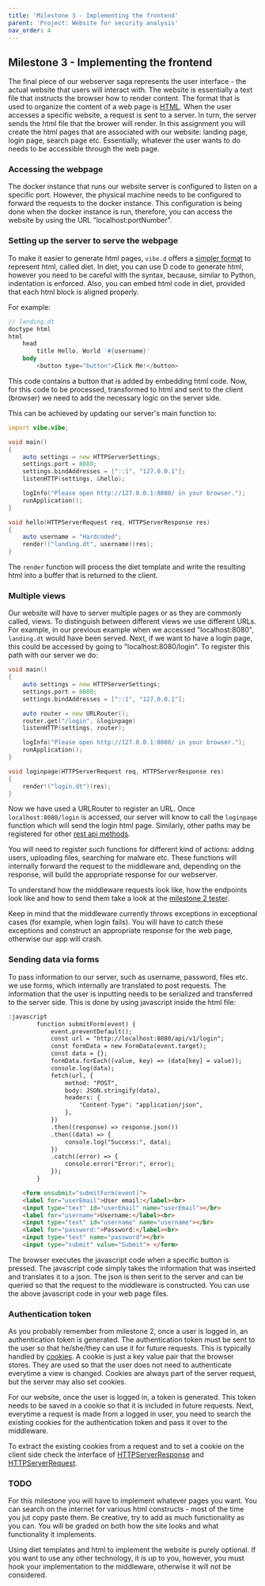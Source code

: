 ```yaml
---
title: 'Milestone 3 - Implementing the frontend'
parent: 'Project: Website for security analysis'
nav_order: 4
---
```


## Milestone 3 - Implementing the frontend

The final piece of our webserver saga represents the user interface - the actual website that users will interact with.
The website is essentially a text file that instructs the browser how to render content.
The format that is used to organize the content of a web page is [HTML](https://en.wikipedia.org/wiki/HTML).
When the user accesses a specific website, a request is sent to a server.
In turn, the server sends the html file that the brower will render.
In this assignment you will create the html pages that are associated with our website: landing page, login page, search page etc.
Essentially, whatever the user wants to do needs to be accessible through the web page.

### Accessing the webpage

The docker instance that runs our website server is configured to listen on a specific port.
However, the physical machine needs to be configured to forward the requests to the docker instance.
This configuration is being done when the docker instance is run, therefore, you can access the website by using the URL "localhost:portNumber".

### Setting up the server to serve the webpage

To make it easier to generate html pages, `vibe.d` offers a [simpler format](https://vibed.org/templates/diet) to represent html, called diet.
In diet, you can use D code to generate html, however you need to be careful with the syntax, because, similar to Python, indentation is enforced.
Also, you can embed html code in diet, provided that each html block is aligned properly.

For example:

```d
// landing.dt
doctype html
html
    head
        title Hello, World '#{username}'
    body
        <button type="button">Click Me!</button>
```

This code contains a button that is added by embedding html code.
Now, for this code to be processed, transformed to html and sent to the client (browser) we need to add the necessary logic on the server side.

This can be achieved by updating our server's main function to:

```d
import vibe.vibe;

void main()
{
    auto settings = new HTTPServerSettings;
    settings.port = 8080;
    settings.bindAddresses = ["::1", "127.0.0.1"];
    listenHTTP(settings, &hello);

    logInfo("Please open http://127.0.0.1:8080/ in your browser.");
    runApplication();
}

void hello(HTTPServerRequest req, HTTPServerResponse res)
{
    auto username = "Hardcoded";
    render!("landing.dt", username)(res);
}
```

The `render` function will process the diet template and write the resulting html into a buffer that is returned to the client.

### Multiple views

Our website will have to server multiple pages or as they are commonly called, views.
To distinguish between different views we use different URLs.
For example, in our previous example when we accessed "localhost:8080", `landing.dt` would have been served.
Next, if we want to have a login page, this could be accessed by going to "localhost:8080/login".
To register this path with our server we do:

```d
void main()
{
    auto settings = new HTTPServerSettings;
    settings.port = 8080;
    settings.bindAddresses = ["::1", "127.0.0.1"];

    auto router = new URLRouter();
    router.get("/login", &loginpage)
    listenHTTP(settings, router);

    logInfo("Please open http://127.0.0.1:8080/ in your browser.");
    runApplication();
}

void loginpage(HTTPServerRequest req, HTTPServerResponse res)
{
    render!("login.dt")(res);
}
```

Now we have used a URLRouter to register an URL.
Once `localhost:8080/login` is accessed, our server will know to call the `loginpage` function which will send the login html page.
Similarly, other paths may be registered for other [rest api methods](https://www.geeksforgeeks.org/rest-api-introduction/).

You will need to register such functions for different kind of actions: adding users, uploading files, searching for malware etc.
These functions will internally forward the request to the middleware and, depending on the response, will build the appropriate response for our webserver.

To understand how the middleware requests look like, how the endpoints look like and how to send them take a look at the [milestone 2 tester](https://github.com/Dlang-UPB/PCLP4/blob/master/Project/m2/rest_tester/source/app.d).

Keep in mind that the middleware currently throws exceptions in exceptional cases (for example, when login fails).
You will have to catch these exceptions and construct an appropriate response for the web page, otherwise our app will crash.

### Sending data via forms

To pass information to our server, such as username, password, files etc. we use forms, which internally are translated to post requests.
The information that the user is inputting needs to be serialized and transferred to the server side.
This is done by using javascript inside the html file:

```html
:javascript
        function submitForm(event) {
            event.preventDefault();
            const url = "http://localhost:8080/api/v1/login";
            const formData = new FormData(event.target);
            const data = {};
            formData.forEach((value, key) => (data[key] = value));
            console.log(data);
            fetch(url, {
                method: "POST",
                body: JSON.stringify(data),
                headers: {
                    "Content-Type": "application/json",
                },
            })
            .then((response) => response.json())
            .then((data) => {
                console.log("Success:", data);
            })
            .catch((error) => {
                console.error("Error:", error);
            });
        }

    <form onsubmit="submitForm(event)">
    <label for="userEmail">User email:</label><br>
    <input type="text" id="userEmail" name="userEmail"></br>
    <label for="username">Username:</label><br>
    <input type="text" id="username" name="username"></br>
    <label for="password:">Password:</label><br>
    <input type="text" name="password"></br>
    <input type="submit" value="Submit"> </form>
```

The browser executes the javascript code when a specific button is pressed.
The javascript code simply takes the information that was inserted and translates it to a json.
The json is then sent to the server and can be queried so that the request to the middleware is constructed.
You can use the above javascript code in your web page files.

### Authentication token

As you probably remember from milestone 2, once a user is logged in, an authentication token is generated.
The authentication token must be sent to the user so that he/she/they can use it for future requests.
This is typically handled by [cookies](https://www.kaspersky.com/resource-center/definitions/cookies).
A cookie is just a key value pair that the browser stores.
They are used so that the user does not need to authenticate everytime a view is changed.
Cookies are always part of the server request, but the server may also set cookies.

For our website, once the user is logged in, a token is generated.
This token needs to be saved in a cookie so that it is included in future requests.
Next, everytime a request is made from a logged in user, you need to search the existing cookies for the authentication token and pass it over to the middleware.

To extract the existing cookies from a request and to set a cookie on the client side check the interface of [HTTPServerResponse](https://vibed.org/api/vibe.http.server/HTTPServerResponse) and [HTTPServerRequest](https://vibed.org/api/vibe.http.server/HTTPServerRequest).

### TODO

For this milestone you will have to implement whatever pages you want.
You can search on the internet for various html constructs - most of the time you jut copy paste them.
Be creative, try to add as much functionality as you can.
You will be graded on both how the site looks and what functionality it implements.

Using diet templates and html to implement the website is purely optional.
If you want to use any other technology, it is up to you, however, you must hook your implementation to the middleware, otherwise it will not be considered.
